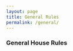 ```yaml
---
layout: page
title: General Rules
permalink: /general/
---
```


### General House Rules

<!-- Your general rules go here -->
